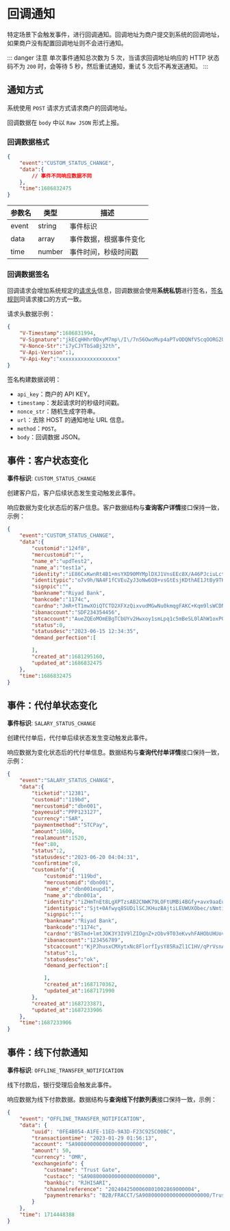 # 回调通知

特定场景下会触发事件，进行回调通知。回调地址为商户提交到系统的回调地址，如果商户没有配置回调地址则不会进行通知。

::: danger 注意
单次事件通知总次数为 5 次，当请求回调地址响应的 HTTP 状态码不为 `200` 时，会等待 5 秒，然后重试通知，重试 5 次后不再发送通知。
:::

## 通知方式

系统使用 `POST` 请求方式请求商户的回调地址。

回调数据在 `body` 中以 `Raw JSON` 形式上报。

### 回调数据格式

```json
{
    "event":"CUSTOM_STATUS_CHANGE",
    "data":{
        // 事件不同响应数据不同
    },
    "time":1686832475
}
```

| **参数名** | **类型** | **描述**               |
| ---------- | -------- | ---------------------- |
| event      | string   | 事件标识               |
| data       | array    | 事件数据，根据事件变化 |
| time       | number   | 事件时间，秒级时间戳   |

### 回调数据签名

回调请求会增加系统规定的[请求头](/zh/payoutApi/apiRule/header)信息，回调数据会使用**系统私钥**进行签名，[签名规则](/zh/payoutApi/apiRule/sign)同请求接口的方式一致。

请求头数据示例：

```json
{
    "V-Timestamp":1686831994,
    "V-Signature":"jkECqHHhr0DxyM7mp\/I\/7n56OwoMvp4aPTvODQNfVScqOORG2UIQrMcr6F4MnjM+Zh++UFHLERXAKQSuozi4fAnqxA9iC0c9QUqYqluUQ4LVV0Ql6fgoqvRhU3i4EZrrXa7neaQW06hqbDGOt2VPX\/\/MxHJbickvTZooOkoqdekyc22XXFQpoEOm5NQFoZP\/HflAZSTSIiOdx4YGhGs65NGy8gMkdnUFJhtrzjKVefVMX9GchN\/l3Oq35vNnbjTC6Ce9NDbiu3aKfOswjX\/u8l0\/hcbsxpAZabbo+\/ZNwXMftL6a7gxnysO0P9pypJatNViTY4z1Vt2hUEOgjpJyjw==",
    "V-Nonce-Str":"i7yCJYTbSaBj32th",
    "V-Api-Version":1,
    "V-Api-Key":"xxxxxxxxxxxxxxxxxxx"
}
```

签名构建数据说明：

* `api_key`：商户的 API KEY。
* `timestamp`：发起请求时的秒级时间戳。
* `nonce_str`：随机生成字符串。
* `url`：去除 HOST 的通知地址 URL 信息。
* `method`：`POST`。
* `body`：回调数据 JSON。

## 事件：客户状态变化

**事件标识**: `CUSTOM_STATUS_CHANGE`

创建客户后，客户后续状态发生变动触发此事件。

响应数据为变化状态后的客户信息。客户数据结构与**查询客户详情**接口保持一致，示例：

```json
{
    "event":"CUSTOM_STATUS_CHANGE",
    "data":{
        "customid":"124f8",
        "mercustomid":"",
        "name_e":"updTest2",
        "name_a":"test1a",
        "identity":"iE86CxKwnRt4B1+msYXD90MYMplDXJ1VnsEEc8X/A46PJciuLctA4kE7YrIuOJLzHC4e4SFYVtJ45fBkGsTs4UdhUu9ridfWIAyQ556zi6dIOPPjNMkCe2mNWK/Cpah5/2w2ZtDg0zqbx4mEJrowVg77RbzlFBcXYN+jQIhla9i7WtGTf4U4Kb15CwMFiOUu4IMxVuMkycubWOLh05/eMY/0Kwd49L8PvWJBJM9xVQvq+elK0u8EteQDi5UDnakGyjx5P/9m+UzzkpcahsE0HD73k7TLowf2B3rQDzFXnT5CuKtqmNwh1oNXae8jPOUxYc1TMfHStplL1YbHCyhnig==",
        "identitypic":"o7v9h/NA4F1fCVEuZyJ3oNw6O8+vsGtEsjKDthAE1JtBy9TKzucO+L29waWHTeRkE4nRUvN6OJiCAkf+h+KJWJ2PI+YROoZjQvIRioBIoFxnIpMIbQyNbUgxFJlSrUK1cnGuxu7+juIkNYzxwfIsRzkvc9g7pp7xkmj04AQZ8KyMukV0HOGFlRxNex5+k36zmq/aAuOsOGr7PByRCRE76RiFrs6K1X/rQFjqSm9rI4d+QlpgLEDNv55i/5rqH++yglubHnYRuqCjka9N9+dOOh9kEpA9MepKrLuyodBvE3QDzT1kAMaLX+sdAh7F8vH/675hkZ1NNhx3OlkXk79hxw==",
        "signpic":"",
        "bankname":"Riyad Bank",
        "bankcode":"1174c",
        "cardno":"JmR+tT1mwXOiQTCTD2XFXzQixvudMGwNu0kmqgFAKC+Kqm9lsWCDNYeSKKRXfPHN9xXGUCM7TsoW7OyoueCG48ZvwC9WET8AGfY3EF2Ls+JsTei3xR5Bzm5Wi+Mb4fAQCMHxb03WNS3d1TNK9tcNRZ/bQ6uCf8Wq8PQw48xpe0zFpEbDJM5HUe3ycI9jntos5Id7jq4j4Y3yCrmroJ9xXRXvJfUW2qJKrx7HNs3PXxqJysowEqkggviXASIdNLluU695gX9sAMB4LwdpExxwVQVcXTxsPu+nltKkZT10Hdr61XG7i54efQkRXkfyEalE+mhoLwFSF/MqotjDtEn0Tw==",
        "ibanaccount":"SDF234354456",
        "stcaccount":"AueZQEoMOmEBgTCbUYv2Hwxoy1smLpq1c5mBeSL0lAhW1oxPGyNTk7+g4BYKL/cqIyupymoAMkk/oq6ewhoaAGz9qfmF/TXpAmYzxgUGkIXjx1/hXElvKRHYAwzzMm7pBa41k27BC0K1bgnFoMjaGjekEsjJ/rvEVLHXlOujxsy0PWZiefS6Fu69N5A8V2AU+9nVkuqpnXEt8pozEIYG+u9YEFaCV/N2v2qlKq5qCeJ/PbZSfeKhvzqOxTX7A4YBDKnswl2Wv4hYU05Sl4kQnWwuIN5pbB9q5vccdXIeViip3VnZoHbau8OvT3geBHPDwGsw87fkF8fQqexg7PryBg==",
        "status":0,
        "statusdesc":"2023-06-15 12:34:35",
        "demand_perfection":[

        ],
        "created_at":1681295160,
        "updated_at":1686832475
    },
    "time":1686832475
}
```

## 事件：代付单状态变化

**事件标识**: `SALARY_STATUS_CHANGE`

创建代付单后，代付单后续状态发生变动触发此事件。

响应数据为变化状态后的代付单信息。数据结构与**查询代付单详情**接口保持一致，示例：

```json
{
    "event":"SALARY_STATUS_CHANGE",
    "data":{
        "ticketid":"12381",
        "customid":"119bd",
        "mercustomid":"dbn001",
        "payeeuid":"PPP123127",
        "currency":"SAR",
        "paymentmethod":"STCPay",
        "amount":1600,
        "realamount":1520,
        "fee":80,
        "status":2,
        "statusdesc":"2023-06-20 04:04:31",
        "confirmtime":0,
        "custominfo":{
            "customid":"119bd",
            "mercustomid":"dbn001",
            "name_e":"dbn001eupd1",
            "name_a":"dbn001a",
            "identity":"iZHmTnEt8LgXPTzsAB2CNWK79LOFtUMBi4BGfy+avx9aaEuEH2E7M/SpY+NvhqJiEjFgPliYsDBteLS/xoqmO6VscaXN4R0kgiZrewepg2byrq6a3L0dfpJ33RfrSym7bFqzDt4rv2o7S48ZWFHH4ensrA0jn0EEP7dFVTvLAHLqmwU75ZX9BxDI0x8CKL5Vgr7lW+zkLs/t3j3gH10/A+1l9seDxF//7CsxvZ3S4yJyXD/mYajLRV10ur9crNyxwDkXjc6l+1cb4pAXvOiGNP6LNgAz18W7qcnLAvp0YdjIjkmEbI0aLzwvNHb3kYgCrt8t0D5lx8yPWUxP3/Qc4w==",
            "identitypic":"Sjt+0Afwyq8SUDilSCJKHuzBAjtiLEUWUXObec/sNmtib4yRf0gB/p3x1qwArCS1w4PjNmaLK1eep2/z0de7P1TzopO1IJ+VSJFUn/WBgZGdLJj5J+MZZJG9w3B/1Vk/L0q0OqF0tuQhhDNeL33lHMeoSV5JCzaXcaHfYGgEeyGA4NVjwYKQqjPFrctQIcmdXEdM0gnMGyudaW4gaEcTfFbaZm6lJW924+dqhiXGaCU4pHmiW+nSpiDKvG0rJwkiWeDP7QNCnoYgeDJStqP+nYBi73alWDWq6O0KRCWag79XLdK88XXXwaUb7glJTVhIIvbwWL8IuV9eqYpAATYUng==",
            "signpic":"",
            "bankname":"Riyad Bank",
            "bankcode":"1174c",
            "cardno":"BSTmd+lmtJOK3Y3IV9lZIOgnZ+zObv9T03eKvvhFAHObUHUovDwhcmxLWaT7tFId0D24crPblm9iACIePrgVOjABTZty5Jgjwa2cuQSrS0to3MO6RLB+2bNwyblrT/Cid0Y+RQjAfcL9tJsfI6QdzOeToejltk+rpZ+L0DQqq2vLUoC8pZcNYxaillur2V+6SyeubcgP0OseRJx+2w72SqTMkhmlO0CUXjqR7hMohUdyRJXo5g4jv2DRwon5eIt4NAL1P4DFbWjw5eiUi+4EiRcBRQVr85OJj7LnQ+9Nn3I1o8O8YTXiDa2W6yQn5+9aB+EJ1FxDjF+ZR0z9h8KvkQ==",
            "ibanaccount":"123456789",
            "stcaccount":"KjPJhusxCMXytxNc8FlorfIysY85RaZl1C1HV/qPrVsnASVXDyupZDZqIvSv9MH4a4c0iyWBXlnFSUN+GvTKsOagQKoXxWKx84oPcnuVEZMrk+h+8bC4etzZ+D+5SgbyUOFAWZUgI6hNw4AxM4KgQEm3xp7ytPPkQGHm619e1zHETECbjEkaehND5wNT6AZ61iC7sHIKH7hVrmQSbWMDuUCR3BLo7p01A7lAgRfiQZMfDyqSuBlwybhXJzdFSlfzTay58xGCSd0GLuz8WQYfSaDJLXVluTYguk4ftdcdBwMRlDfBX6rsIdoLw+1Udh6WPDXKr89pCPCW8FHPrhT4Vg==",
            "status":1,
            "statusdesc":"ok",
            "demand_perfection":[

            ],
            "created_at":1687170362,
            "updated_at":1687171990
        },
        "created_at":1687233871,
        "updated_at":1687233906
    },
    "time":1687233906
}
```

## 事件：线下付款通知

**事件标识**: `OFFLINE_TRANSFER_NOTIFICATION`

线下付款后，银行受理后会触发此事件。

响应数据为线下付款数据。数据结构与**查询线下付款列表**接口保持一致，示例：

```json
{
    "event": "OFFLINE_TRANSFER_NOTIFICATION",
    "data": {
        "uuid": "0FE4B054-A1FE-11ED-9A3D-F23C925C00BC",
        "transactiontime": "2023-01-29 01:56:13",
        "account": "SA9080000000000000000000",
        "amount": 50,
        "currency": "OMR",
        "exchangeinfo": {
            "custname": "Trust Gate",
            "custacc": "SA9080000000000000000000",
            "bankbic": "RJHISARI",
            "channelreference": "2024042500060801002869000004",
            "paymentremarks": "B2B/FRACCT/SA9080000000000000000000/Trust Gate/B2B"
        }
    },
    "time": 1714448388
}
```